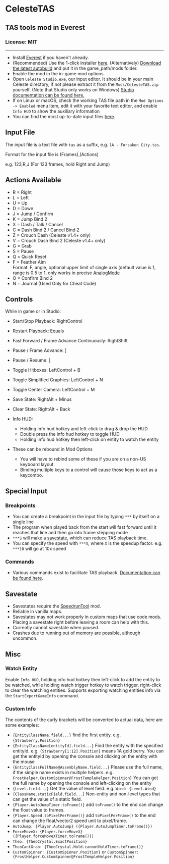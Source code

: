 # CelesteTAS

## TAS tools mod in Everest

### License: MIT

----

- Install [Everest](https://everestapi.github.io/) if you haven't already.
- (Recommended) Use the 1-click installer [here](https://gamebanana.com/tools/6715). (Alternatively) [Download the latest autobuild](https://0x0ade.ga/twoclick/?nightly.link/EverestAPI/CelesteTAS-EverestInterop/workflows/NetFramework.Legacy.CI/master/CelesteTAS.zip)
  and put it in the game_path/mods folder.
- Enable the mod in the in-game mod options.
- Open `Celeste Studio.exe`, our input editor. It should be in your main Celeste directory, if not please extract it from the `Mods/CelesteTAS.zip` yourself. (Note that Studio only works on Windows) [Studio documentation can be found here.](https://github.com/EverestAPI/CelesteTAS-EverestInterop/blob/master/Docs/Studio.md)
- If on Linux or macOS, check the working TAS file path in the `Mod Options -> Enabled` menu item, edit it with your favorite text editor, and enable `Info HUD` to show the auxiliary information
- You can find the most up-to-date input files [here](https://github.com/EuniverseCat/CelesteTAS).

## Input File

The input file is a text file with `tas` as a suffix, e.g. `1A - Forsaken City.tas`.

Format for the input file is (Frames),(Actions)

e.g. 123,R,J (For 123 frames, hold Right and Jump)

## Actions Available

- R = Right
- L = Left
- U = Up
- D = Down
- J = Jump / Confirm
- K = Jump Bind 2
- X = Dash / Talk / Cancel
- C = Dash Bind 2 / Cancel Bind 2
- Z = Crouch Dash (Celeste v1.4+ only)
- V = Crouch Dash Bind 2 (Celeste v1.4+ only)
- G = Grab
- S = Pause
- Q = Quick Reset
- F = Feather Aim
<br>Format: F, angle, optional upper limit of single axis (default value is 1, range is 0.5 to 1, only works in precise [AnalogMode](Docs/Commands.md#analoguemode)
- O = Confirm Bind 2
- N = Journal (Used Only for Cheat Code)

## Controls

While in game or in Studio:

- Start/Stop Playback: RightControl
- Restart Playback: Equals
- Fast Forward / Frame Advance Continuously: RightShift
- Pause / Frame Advance: [
- Pause / Resume: ]
- Toggle Hitboxes: LeftControl + B
- Toggle Simplified Graphics: LeftControl + N
- Toggle Center Camera: LeftControl + M
- Save State: RightAlt + Minus
- Clear State: RightAlt + Back
- Info HUD:
    - Holding info hud hotkey and left-click to drag & drop the HUD
    - Double press the info hud hotkey to toggle HUD
    - Holding info hud hotkey then left-click on entity to watch the entity

- These can be rebound in Mod Options
    - You will have to rebind some of these if you are on a non-US keyboard layout.
    - Binding multiple keys to a control will cause those keys to act as a keycombo.

## Special Input

### Breakpoints

- You can create a breakpoint in the input file by typing `***` by itself on a single line
- The program when played back from the start will fast forward until it reaches that line and then go into frame stepping mode
- `***S` will make a [savestate](#savestate), which can reduce TAS playback time. 
- You can specify the speed with `***X`, where `X` is the speedup factor. e.g. `***10` will go at 10x speed

### Commands

- Various commands exist to facilitate TAS
  playback. [Documentation can be found here](https://github.com/EverestAPI/CelesteTAS-EverestInterop/blob/master/Docs/Commands.md).

## Savestate

- Savestates require the [SpeedrunTool](https://gamebanana.com/tools/6597) mod.
- Reliable in vanilla maps.
- Savestates may not work properly in custom maps that use code mods. Placing a savestate right before leaving a room can help with this.
- Currently cannot savestate when paused.
- Crashes due to running out of memory are possible, although uncommon.

## Misc

### Watch Entity

Enable `Info HUD`, holding info hud hotkey then left-click to add the entity to be watched, while holding watch trigger hotkey to watch trigger, right-click to clear the watching entities. Supports exporting watching entities info via
the `StartExportGameInfo` command.

### Custom Info

The contents of the curly brackets will be converted to actual data, here are some examples:

- `{EntityClassName.field...}` find the first entity. e.g. `{Strawberry.Position}`
- `{EntityClassName[entityId].field...}` Find the entity with the specified entityId. e.g. `{Strawberry[1:12].Position}` means 1A gold berry. You can get the entityId by opening the console and clicking on the entity with the mouse
- `{EntityClassFullName@AssemblyName.field...}` Please use the full name, if the simple name exists in multiple helpers. e.g. `FrostHelper.CustomSpinner@FrostTempleHelper.Position}` You can get the full name by opening the console and left-clicking on the entity
- `{Level.field...}` Get the value of level field. e.g. `Wind: {Level.Wind}`
- `{ClassName.staticField.field...}` Non-entity and non-level types that can get the value of a static field.
- `{Player.AutoJumpTimer.toFrame()}` add `toFrame()` to the end can change the float value to frames.
- `{Player.Speed.toPixelPerFrame()}` add `toPixelPerFrame()` to the end can change the float/vector2 speed unit to pixel/frame.
- `AutoJump: {Player.AutoJump} ({Player.AutoJumpTimer.toFrame()})`
- `ForceMoveX: {Player.forceMoveX} ({Player.forceMoveXTimer.toFrame()})`
- `Theo: {TheoCrystal.ExactPosition}`
- `TheoCantGrab: {TheoCrystal.Hold.cannotHoldTimer.toFrame()}`
- `CustomSpinner: {CustomSpinner.Position}` or `CustomSpinner: {FrostHelper.CustomSpinner@FrostTempleHelper.Position}`